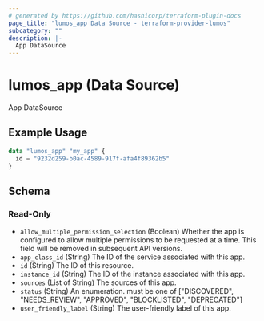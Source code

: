 ```yaml
---
# generated by https://github.com/hashicorp/terraform-plugin-docs
page_title: "lumos_app Data Source - terraform-provider-lumos"
subcategory: ""
description: |-
  App DataSource
---
```


# lumos_app (Data Source)

App DataSource

## Example Usage

```terraform
data "lumos_app" "my_app" {
  id = "9232d259-b0ac-4589-917f-afa4f89362b5"
}
```

<!-- schema generated by tfplugindocs -->
## Schema

### Read-Only

- `allow_multiple_permission_selection` (Boolean) Whether the app is configured to allow multiple permissions to be requested at a time. This field will be removed in subsequent API versions.
- `app_class_id` (String) The ID of the service associated with this app.
- `id` (String) The ID of this resource.
- `instance_id` (String) The ID of the instance associated with this app.
- `sources` (List of String) The sources of this app.
- `status` (String) An enumeration. must be one of ["DISCOVERED", "NEEDS_REVIEW", "APPROVED", "BLOCKLISTED", "DEPRECATED"]
- `user_friendly_label` (String) The user-friendly label of this app.


